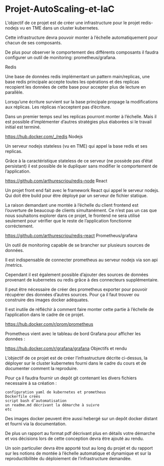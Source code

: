 # Projet-AutoScaling-et-IaC

L’objectif de ce projet est de créer une infrastructure pour le projet redis-nodejs vu en TME dans un cluster kubernetes.

Cette infrastructure devra pouvoir monter à l’échelle automatiquement pour chacun de ses composants.

De plus pour observer le comportement des différents composants il faudra configurer un outil de monitoring: prometheus/grafana.

Redis

Une base de données redis implémentant un pattern main/replicas, une base redis principale accepte toutes les opérations et des replicas recopient les données de cette base pour accepter plus de lecture en parallèle.

Lorsqu’une écriture survient sur la base principale propage la modifications aux réplicas. Les réplicas n’acceptent pas d’écriture.

Dans un premier temps seul les replicas pourront monter à l’échelle. Mais il est possible d’implémenter d’autres stratégies plus élaborées si le travail initial est terminé.

https://hub.docker.com/_/redis
Nodejs

Un serveur nodejs stateless (vu en TME) qui appel la base redis et ses replicas.

Grâce à la caractéristique stateless de ce serveur (ne possède pas d’état persistant) il est possible de le dupliquer sans modifier le comportement de l’application.

https://github.com/arthurescriou/redis-node
React

Un projet front end fait avec le framework React qui appel le serveur nodejs. Qui doit être build pour être déployé par un serveur de fichier statique.

La raison demandant une montée à l’échelle du client frontend est l’ouverture de beaucoup de clients simultanément. Ce n’est pas un cas que nous souhaitons explorer dans ce projet, le frontend ne sera utilisé seulement pour vérifier que le reste de l’application fonctionne corréctement.

https://github.com/arthurescriou/redis-react
Prometheus/grafana

Un outil de monitoring capable de se brancher sur plusieurs sources de données.

Il est indispensable de connecter prometheus au serveur nodejs via son api /metrics.

Cependant il est également possible d’ajouter des sources de données provenant de kubernetes ou redis grâce à des connecteurs supplémentaire.

Il peut être nécessaire de créer des prometheus exporter pour pouvoir récupérer des données d’autres sources. Pour ça il faut trouver ou construire des images docker adéquates.

Il est inutile de réfléchir à comment faire monter cette partie à l’échelle de l’application dans le cadre de ce projet.

https://hub.docker.com/r/prom/prometheus

Prometheus vient avec le tableau de bord Grafana pour afficher les données :

https://hub.docker.com/r/grafana/grafana
Objectifs et rendu

L’objectif de ce projet est de créer l’infrastructure décrite ci-dessus, la déployer sur le cluster kubernetes fourni dans le cadre du cours et de documenter comment la reproduire.

Pour ça il faudra fournir un depôt git contenant les divers fichiers necessaire à sa création :

    configuration yaml de kubernetes et prometheus
    Dockerfile créés
    script bash d’automatisation
    un readme.md décrivant la démarche à suivre
    etc

Des images docker peuvent être aussi hebergé sur un depôt docker distant et fourni via la documentation.

De plus un rapport au format pdf décrivant plus en détails votre démarche et vos décisions lors de cette conception devra être ajouté au rendu.

Un soin particulier devra être apporté tout au long du projet et du rapport sur les notions de montée à l’échelle automatique et dynamique et sur la reproductibilitée du déploiement de l’infrastructure demandée.
